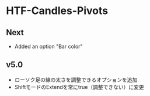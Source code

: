 # HTF-Candles-Pivots

## Next
- Added an option "Bar color"

## v5.0
- ローソク足の線の太さを調整できるオプションを追加
- ShiftモードのExtendを常にtrue（調整できない）に変更
